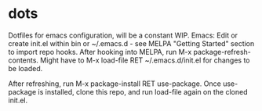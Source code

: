 # dots
Dotfiles for emacs configuration, will be a constant WIP.
Emacs: Edit or create init.el within bin or ~/.emacs.d - see MELPA "Getting Started" section to import repo hooks. After hooking into MELPA, run M-x package-refresh-contents. Might have to M-x load-file RET ~/.emacs.d/init.el for changes to be loaded.

After refreshing, run M-x package-install RET use-package. Once use-package is installed, clone this repo, and run load-file again on the cloned init.el.

